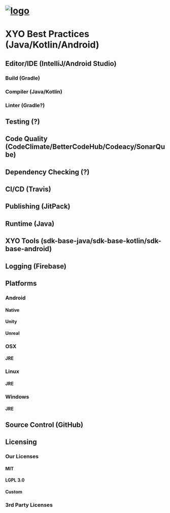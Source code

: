 [logo]: https://cdn.xy.company/img/brand/XY_Logo_GitHub.png

# [![logo]](https://xy.company)

# XYO Best Practices (Java/Kotlin/Android)

## Editor/IDE (IntelliJ/Android Studio)

### Build (Gradle)

### Compiler (Java/Kotlin)

### Linter (Gradle?)

## Testing (?)

## Code Quality (CodeClimate/BetterCodeHub/Codeacy/SonarQube)

## Dependency Checking (?)

## CI/CD (Travis)

## Publishing (JitPack)

## Runtime (Java)

## XYO Tools (sdk-base-java/sdk-base-kotlin/sdk-base-android)

## Logging (Firebase)

## Platforms

### Android

#### Native

#### Unity

#### Unreal

### OSX

#### JRE

### Linux

#### JRE

### Windows

#### JRE

## Source Control (GitHub)

## Licensing

### Our Licenses

#### MIT

#### LGPL 3.0

#### Custom

### 3rd Party Licenses